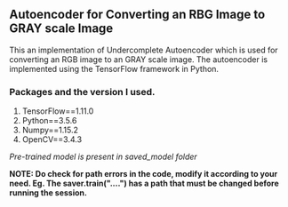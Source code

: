 ## Autoencoder for Converting an RBG Image to GRAY scale Image

This an implementation of Undercomplete Autoencoder which is used for converting an RGB image to an GRAY scale image. The autoencoder is implemented using the TensorFlow framework in Python. 

### Packages and the version I used. 

1. TensorFlow==1.11.0
2. Python==3.5.6
3. Numpy==1.15.2
4. OpenCV==3.4.3

*Pre-trained model is present in saved_model folder*

**NOTE: Do check for path errors in the code, modify it according to your need. Eg. The saver.train("....") has a path that must be changed before running the session.**


